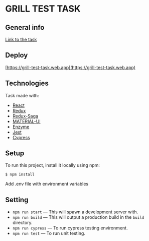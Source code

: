# GRILL TEST TASK

## General info
[Link to the task](https://docs.google.com/document/d/10X4RPsmydcjODT4hvpOV3PUSPiOdedMah4IGO_idx4g/edit?usp=sharing)

## Deploy
[https://grill-test-task.web.app](https://grill-test-task.web.app)

## Technologies

Task made with:

- [React](https://github.com/facebook/create-react-app)
- [Redux](https://redux.js.org/)
- [Redux-Saga](https://redux-saga.js.org/)
- [MATERIAL-UI](https://material-ui.com/)
- [Enzyme](https://enzymejs.github.io/enzyme/)
- [Jest](https://jestjs.io/)
- [Cypress](https://www.cypress.io/)

## Setup

To run this project, install it locally using npm:

```
$ npm install
```

Add .env file with environment variables

## Setting

- `npm run start` — This will spawn a development server with.
- `npm run build` — This will output a production build in the `build` directory.
- `npm run cypress` — To run cypress testing environment.
- `npm run test` — To run unit testing.
